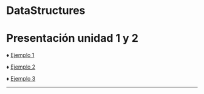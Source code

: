 # DataStructures

# Presentación unidad 1 y 2
:diamonds: [Ejemplo 1]()

:diamonds: [Ejemplo 2]()

:diamonds: [Ejemplo 3]()

---